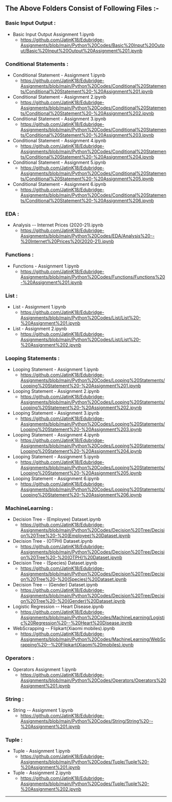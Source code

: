 ## The Above Folders Consist of Following Files :-

### Basic Input Output :
* Basic Input Output Assignment 1.ipynb
    * https://github.com/JatinK18/Edubridge-Assignments/blob/main/Python%20Codes/Basic%20Input%20Output/Basic%20Input%20Output%20Assignment%201.ipynb

### Conditional Statements :
* Conditional Statement - Assignment 1.ipynb
    * https://github.com/JatinK18/Edubridge-Assignments/blob/main/Python%20Codes/Conditional%20Statements/Conditional%20Statement%20-%20Assignment%201.ipynb
* Conditional Statement - Assignment 2.ipynb
    * https://github.com/JatinK18/Edubridge-Assignments/blob/main/Python%20Codes/Conditional%20Statements/Conditional%20Statement%20-%20Assignment%202.ipynb
* Conditional Statement - Assignment 3.ipynb
    * https://github.com/JatinK18/Edubridge-Assignments/blob/main/Python%20Codes/Conditional%20Statements/Conditional%20Statement%20-%20Assignment%203.ipynb
* Conditional Statement - Assignment 4.ipynb
    * https://github.com/JatinK18/Edubridge-Assignments/blob/main/Python%20Codes/Conditional%20Statements/Conditional%20Statement%20-%20Assignment%204.ipynb
* Conditional Statement - Assignment 5.ipynb
    * https://github.com/JatinK18/Edubridge-Assignments/blob/main/Python%20Codes/Conditional%20Statements/Conditional%20Statement%20-%20Assignment%205.ipynb
* Conditional Statement - Assignment 6.ipynb
    * https://github.com/JatinK18/Edubridge-Assignments/blob/main/Python%20Codes/Conditional%20Statements/Conditional%20Statement%20-%20Assignment%206.ipynb

### EDA :
* Analysis -- Internet Prices (2020-21).ipynb
    * https://github.com/JatinK18/Edubridge-Assignments/blob/main/Python%20Codes/EDA/Analysis%20--%20Internet%20Prices%20(2020-21).ipynb

### Functions :
* Functions - Assignment 1.ipynb
    * https://github.com/JatinK18/Edubridge-Assignments/blob/main/Python%20Codes/Functions/Functions%20-%20Assignment%201.ipynb

### List :
* List - Assignment 1.ipynb
    * https://github.com/JatinK18/Edubridge-Assignments/blob/main/Python%20Codes/List/List%20-%20Assignment%201.ipynb
* List - Assignment 2.ipynb
    * https://github.com/JatinK18/Edubridge-Assignments/blob/main/Python%20Codes/List/List%20-%20Assignment%202.ipynb

### Looping Statements :
* Looping Statement - Assignment 1.ipynb
    * https://github.com/JatinK18/Edubridge-Assignments/blob/main/Python%20Codes/Looping%20Statements/Looping%20Statement%20-%20Assignment%201.ipynb
* Looping Statement - Assignment 2.ipynb
    * https://github.com/JatinK18/Edubridge-Assignments/blob/main/Python%20Codes/Looping%20Statements/Looping%20Statement%20-%20Assignment%202.ipynb
* Looping Statement - Assignment 3.ipynb
    * https://github.com/JatinK18/Edubridge-Assignments/blob/main/Python%20Codes/Looping%20Statements/Looping%20Statement%20-%20Assignment%203.ipynb
* Looping Statement - Assignment 4.ipynb
    * https://github.com/JatinK18/Edubridge-Assignments/blob/main/Python%20Codes/Looping%20Statements/Looping%20Statement%20-%20Assignment%204.ipynb
* Looping Statement - Assignment 5.ipynb
    * https://github.com/JatinK18/Edubridge-Assignments/blob/main/Python%20Codes/Looping%20Statements/Looping%20Statement%20-%20Assignment%205.ipynb
* Looping Statement - Assignment 6.ipynb
    * https://github.com/JatinK18/Edubridge-Assignments/blob/main/Python%20Codes/Looping%20Statements/Looping%20Statement%20-%20Assignment%206.ipynb

### MachineLearning :
* Decision Tree - (Employee) Dataset.ipynb
    * https://github.com/JatinK18/Edubridge-Assignments/blob/main/Python%20Codes/Decision%20Tree/Decision%20Tree%20-%20(Employee)%20Dataset.ipynb
* Decision Tree - (OTPH) Dataset.ipynb
    * https://github.com/JatinK18/Edubridge-Assignments/blob/main/Python%20Codes/Decision%20Tree/Decision%20Tree%20-%20(OTPH)%20Dataset.ipynb
* Decision Tree - (Species) Dataset.ipynb
    * https://github.com/JatinK18/Edubridge-Assignments/blob/main/Python%20Codes/Decision%20Tree/Decision%20Tree%20-%20(Species)%20Dataset.ipynb
* Decision Tree -- (Gender) Dataset.ipynb
    * https://github.com/JatinK18/Edubridge-Assignments/blob/main/Python%20Codes/Decision%20Tree/Decision%20Tree%20-%20(Gender)%20Dataset.ipynb
* Logistic Regression -- Heart Disease.ipynb
    * https://github.com/JatinK18/Edubridge-Assignments/blob/main/Python%20Codes/MachineLearning/Logistic%20Regression%20--%20Heart%20Disease.ipynb
* WebScrapping -- Flipkart(Xiaomi mobiles).ipynb
    * https://github.com/JatinK18/Edubridge-Assignments/blob/main/Python%20Codes/MachineLearning/WebScrapping%20--%20Flipkart(Xiaomi%20mobiles).ipynb

### Operators :
* Operators Assignment 1.ipynb
    * https://github.com/JatinK18/Edubridge-Assignments/blob/main/Python%20Codes/Operators/Operators%20Assignment%201.ipynb

### String :
* String -- Assignment 1.ipynb
    * https://github.com/JatinK18/Edubridge-Assignments/blob/main/Python%20Codes/String/String%20--%20Assignment%201.ipynb

### Tuple :
* Tuple - Assignment 1.ipynb
    * https://github.com/JatinK18/Edubridge-Assignments/blob/main/Python%20Codes/Tuple/Tuple%20-%20Assignment%201.ipynb
* Tuple - Assignment 2.ipynb
    * https://github.com/JatinK18/Edubridge-Assignments/blob/main/Python%20Codes/Tuple/Tuple%20-%20Assignment%202.ipynb

****************************************************************
